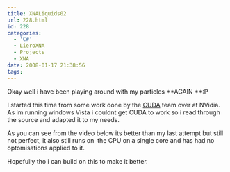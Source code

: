 ```yaml
---
title: XNALiquids02
url: 228.html
id: 228
categories:
  - 'C#'
  - LieroXNA
  - Projects
  - XNA
date: 2008-01-17 21:38:56
tags:
---
```


Okay well i have been playing around with my particles **AGAIN **:P

<!-- more -->

I started this time from some work done by the [CUDA](https://www.nvidia.com/object/cuda_get_samples.html) team over at NVidia. As im running windows Vista i couldnt get CUDA to work so i read through the source and adapted it to my needs.

As you can see from the video below its better than my last attempt but still not perfect, it also still runs on  the CPU on a single core and has had no optomisations applied to it.

Hopefully tho i can build on this to make it better.